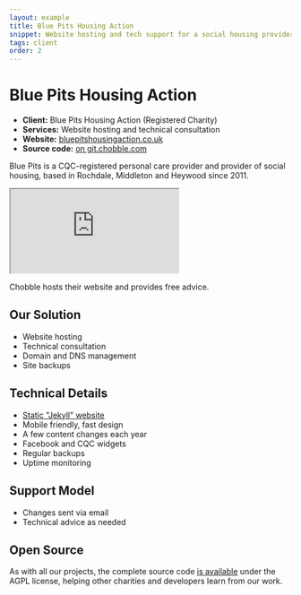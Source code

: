 ```yaml
---
layout: example
title: Blue Pits Housing Action
snippet: Website hosting and tech support for a social housing provider
tags: client
order: 2
---
```


# Blue Pits Housing Action

- **Client:** Blue Pits Housing Action (Registered Charity)
- **Services:** Website hosting and technical consultation
- **Website:** [bluepitshousingaction.co.uk](https://bluepitshousingaction.co.uk)
- **Source code:** [on git.chobble.com](https://git.chobble.com/hosted-by-chobble/blue-pits)

Blue Pits is a CQC-registered personal care provider and provider of social housing, based in Rochdale, Middleton and Heywood since 2011.

<iframe src="https://bluepitshousingaction.co.uk"></iframe>

Chobble hosts their website and provides free advice.

## Our Solution

- Website hosting
- Technical consultation
- Domain and DNS management
- Site backups

## Technical Details

- [Static "Jekyll" website](/services/static-websites/)
- Mobile friendly, fast design
- A few content changes each year
- Facebook and CQC widgets
- Regular backups
- Uptime monitoring

## Support Model

- Changes sent via email
- Technical advice as needed

## Open Source

As with all our projects, the complete source code [is available](https://git.chobble.com/hosted-by-chobble/blue-pits) under the AGPL license, helping other charities and developers learn from our work.
